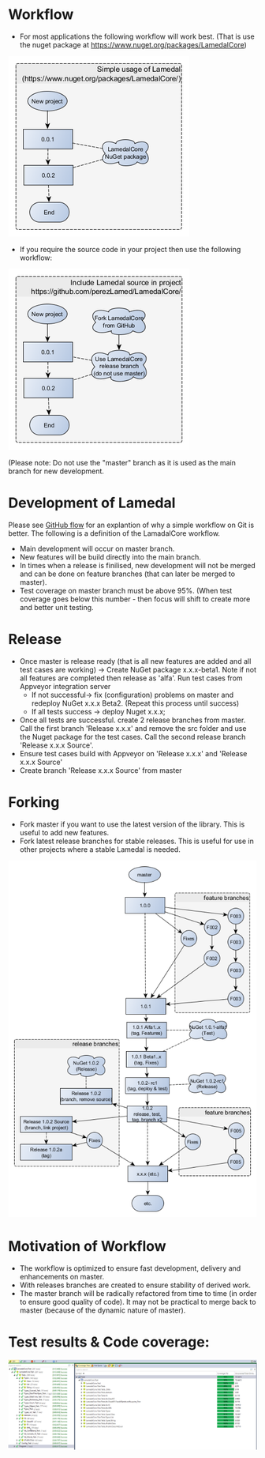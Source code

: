 # Workflow
* For most applications the following workflow will work best. (That is use the nuget package at https://www.nuget.org/packages/LamedalCore)

![Kiku](/src/Designs/Lamedal_Usage_Workflow1.png)

* If you require the source code in your project then use the following workflow:

![Kiku](/src/Designs/Lamedal_Usage_Workflow2.png)

(Please note: Do not use the "master" branch as it is used as the main branch for new development.

# Development of Lamedal
Please see [GitHub flow](http://scottchacon.com/2011/08/31/github-flow.html) for an explantion of why a simple workflow on Git is better. The following is a definition of the LamadalCore workflow. 

* Main development will occur on master branch.
* New features will be build directly into the main branch. 
* In times when a release is finilised, new development will not be merged and can be done on feature branches (that can later be merged to master). 
* Test coverage on master branch must be above 95%. (When test coverage goes below this number - then focus will shift to create more and better unit testing.  

# Release
* Once master is release ready (that is all new features are added and all test cases are working) -> Create NuGet package x.x.x-beta1. Note if not all features are completed then release as 'alfa'. Run test cases from Appveyor integration server
  + If not successful-> fix (configuration) problems on master and redeploy NuGet x.x.x Beta2. (Repeat this process until success)
  + If all tests success -> deploy Nuget x.x.x; 
* Once all tests are successful. create 2 release branches from master. Call the first branch 'Release x.x.x' and remove the src folder and use the Nuget package for the test cases. Call the second release branch 'Release x.x.x Source'.
* Ensure test cases build with Appveyor on 'Release x.x.x' and 'Release x.x.x Source'
* Create branch 'Release x.x.x Source' from master

# Forking
* Fork master if you want to use the latest version of the library. This is useful to add new features.
* Fork latest release branches for stable releases. This is useful for use in other projects where a stable Lamedal is needed.

![Kiku](/src/Designs/Lamedal_Workflow.png)

# Motivation of Workflow
* The workflow is optimized to ensure fast development, delivery and enhancements on master.
* With releases branches are created to ensure stability of derived work.
* The master branch will be radically refactored from time to time (in order to ensure good quality of code). It may not be practical to merge back to master (because of the dynamic nature of master).

# Test results & Code coverage: 
![Kiku](/pics/TestCoverage.png)

